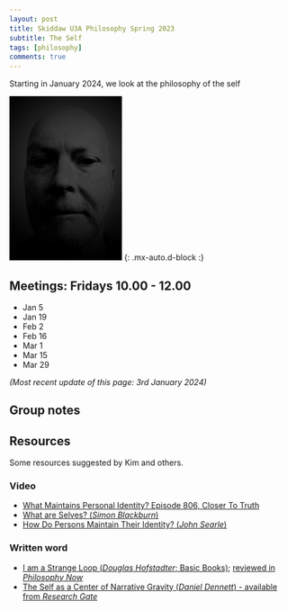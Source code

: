 ```yaml
---
layout: post
title: Skiddaw U3A Philosophy Spring 2023
subtitle: The Self
tags: [philosophy]
comments: true
---
```


Starting in January 2024, we look at the philosophy of the self

![Time](/assets/img/face.jpg)
{: .mx-auto.d-block :}

## Meetings: Fridays 10.00 - 12.00 

* Jan 5
* Jan 19
* Feb 2
* Feb 16
* Mar 1
* Mar 15
* Mar 29


_(Most recent update of this page: 3rd January 2024)_

## Group notes

## Resources

Some resources suggested by Kim and others.

### Video
* [What Maintains Personal Identity?  Episode 806, Closer To Truth](https://www.youtube.com/watch?v=R3v4sqR-SmU)
* [What are Selves?   (_Simon Blackburn_)](https://www.youtube.com/watch?v=kl8fD2H0xyI)
* [How Do Persons Maintain Their Identity? (_John Searle_)](https://www.youtube.com/watch?v=WwipmspceOU)

### Written word
* [I am a Strange Loop (_Douglas Hofstadter_; Basic Books)](https://www.hachettebookgroup.com/titles/douglas-r-hofstadter/i-am-a-strange-loop/9780465030798/); [reviewed in _Philosophy Now_](https://philosophynow.org/issues/78/I_Am_A_Strange_Loop_by_Douglas_Hofstadter)
* [The Self as a Center of Narrative Gravity (_Daniel Dennett_) - available from _Research Gate_](https://www.researchgate.net/publication/28762358_The_Self_as_a_Center_of_Narrative_Gravity/link/5c1bb8bf92851c22a3399a79/download?_tp=eyJjb250ZXh0Ijp7ImZpcnN0UGFnZSI6InB1YmxpY2F0aW9uIiwicGFnZSI6InB1YmxpY2F0aW9uIn19)

